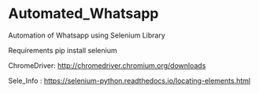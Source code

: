 # Automated_Whatsapp
Automation of Whatsapp using Selenium Library

Requirements
pip install selenium
 
ChromeDriver: http://chromedriver.chromium.org/downloads

Sele_Info : https://selenium-python.readthedocs.io/locating-elements.html
